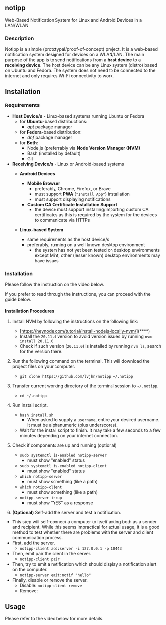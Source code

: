 ## notipp

Web-Based Notification System for Linux and Android Devices in a LAN/WLAN

### Description

Notipp is a simple (prototypal/proof-of-concept) project. It is a web-based notification system designed for devices on a WLAN/LAN. The main purpose of the app is to send notifications from a **host device** to a **receiving device**. The host device can be any Linux system (distro) based on Ubuntu and Fedora. The system does not need to be connected to the internet and only requires Wi-Fi connectivity to work.

## Installation

### Requirements

* **Host Device/s** - Linux-based systems running Ubuntu or Fedora
  * for **Ubuntu**-based distribuctions:
    * *apt* package manager
  * for **Fedora**-based distribution:
    * *dnf* package manager
  * for **Both**:
    * Node.js (preferrably via **Node Version Manager (NVM)**
    * Bash (installed by default)
    * Git
* **Receiving Device/s** - Linux or Android-based systems
  * **Android Devices**

    * **Mobile Browser**
      * preferably, Chrome, Firefox, or Brave
      * must support **PWA** (`"Install App"`) installation
      * must support displaying notifications
    * **Custom CA Certificate Installation Support**
      * the device must support installing/importing custom CA certificates as this is required by the system for the devices to communicate via HTTPs
  * **Linux-based System**

    * same requirements as the host device/s
    * preferably, running on a well known desktop environment
      * the system has not yet been tested on desktop environments except Mint, other (lesser known) desktop environments may have issues

### Installation

Please follow the instruction on the video below.

If you prefer to read through the instructions, you can proceed with
the guide below.

#### Installation Procedures

1. Install NVM by following the instructions on the following link:

   * [https://heynode.com/tutorial/install-nodejs-locally-nvm/](****)
   * Install the `20.11.0` version to avoid version issues by running `nvm install 20.11.0`
   * Check if such version (`20.11.0`) is installed by running `nvm ls`, search for the version there.
2. Run the following command on the terminal. This will download the project files on your computer.

   * `git clone https://github.com/lvjhn/notipp ~/.notipp`
3. Transfer current working directory of the terminal session to `~/.notipp`.

   * `cd ~/.notipp`
4. Run install script.

   * `bash install.sh`
     * When asked to supply a `username`, entire your desired username. It must be alphanumeric (plus underscores).
   * Wait for the install script to finish. It may take a few seconds to a few minutes depending on your internet connection.
5. Check if components are up and running (optional)

   * `sudo systemctl is-enabled notipp-server`
     * must show "enabled" status
   * `sudo systemctl is-enabled notipp-client`
     * must show "enabled" status
   * `which notipp-server`
     * must show something (like a path)
   * `which notipp-client`
     * must show something (like a path)
   * `notipp-server is:up`
     * must show "YES" as a response
6. **(Optional)** Self-add the server and test a notification.

  * This step will self-connect a computer to itself acting both as a sender and recipient. While this seems impractical for actual usage, it is a good method to test whether there are problems with the server and client communication process.
   * First, add the server.
     * `notipp-client add:server -i 127.0.0.1 -p 10443`
   * Then, emit pair the client in the server.
     * `notipp-client pair`
   * Then, try to emit a notification which should display a notification alert on the computer.
     * `notipp-server emit:notif "hello"`
   * Finally, disable or remove the server.
     * Disable: `notipp-client remove `
     * Remove:

## Usage

Please refer to the video below for more details.
